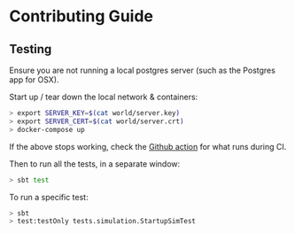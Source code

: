 # Contributing Guide

## Testing

Ensure you are not running a local postgres server (such as the Postgres app for OSX).

Start up / tear down the local network & containers:

```bash
> export SERVER_KEY=$(cat world/server.key)
> export SERVER_CERT=$(cat world/server.crt)
> docker-compose up
```
If the above stops working, check the [Github action](https://github.com/typelevel/skunk/blob/main/.github/workflows/ci.yml) for what runs during CI.

Then to run all the tests, in a separate window:

```bash
> sbt test
```

To run a specific test:

```bash
> sbt
> test:testOnly tests.simulation.StartupSimTest
```
